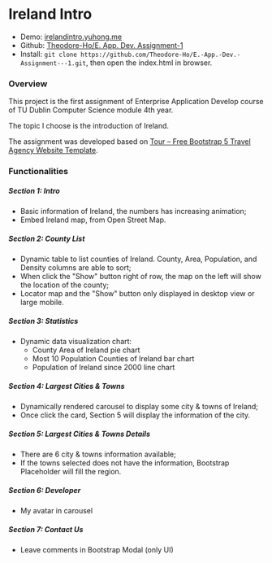 # Ireland Intro

- Demo: [irelandintro.yuhong.me](https://irelandintro.yuhong.me/)
- Github: [Theodore-Ho/E. App. Dev. Assignment-1](https://github.com/Theodore-Ho/E.-App.-Dev.-Assignment---1)
- Install: ```git clone https://github.com/Theodore-Ho/E.-App.-Dev.-Assignment---1.git```, then open the index.html in browser.

### Overview

This project is the first assignment of Enterprise Application Develop course of TU Dublin Computer Science module 4th year.

The topic I choose is the introduction of Ireland.

The assignment was developed based on [Tour – Free Bootstrap 5 Travel Agency Website Template](https://themewagon.com/themes/free-bootstrap-5-travel-agency-website-template-tour/).

### Functionalities

##### Section 1: Intro

- Basic information of Ireland, the numbers has increasing animation;
- Embed Ireland map, from Open Street Map.

##### Section 2: County List

- Dynamic table to list counties of Ireland. County, Area, Population, and Density columns are able to sort;
- When click the "Show" button right of row, the map on the left will show the location of the county;
- Locator map and the "Show" button only displayed in desktop view or large mobile.

##### Section 3: Statistics

- Dynamic data visualization chart:
  - County Area of Ireland pie chart
  - Most 10 Population Counties of Ireland bar chart
  - Population of Ireland since 2000 line chart

##### Section 4: Largest Cities & Towns

- Dynamically rendered carousel to display some city & towns of Ireland;
- Once click the card, Section 5 will display the information of the city.

##### Section 5: Largest Cities & Towns Details

- There are 6 city & towns information available;
- If the towns selected does not have the information, Bootstrap Placeholder will fill the region.

##### Section 6: Developer

- My avatar in carousel

##### Section 7: Contact Us

- Leave comments in Bootstrap Modal (only UI)